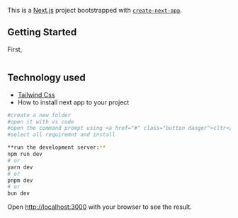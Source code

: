 This is a [Next.js](https://nextjs.org) project bootstrapped with [`create-next-app`](https://github.com/vercel/next.js/tree/canary/packages/create-next-app).

## Getting Started

First,

```bash

```



## Technology used
- [Tailwind Css](https://tailwindcss.com/)
- How to install next app to your project
```bash
#create a new folder
#open it with vs code
#open the command prompt using <a href="#" class="button danger">cltr</a> + j and then run => npx create-next-app@latest
#select all requiremnt and install

**run the development server:**
npm run dev
# or
yarn dev
# or
pnpm dev
# or
bun dev
```
Open [http://localhost:3000](http://localhost:3000) with your browser to see the result.
